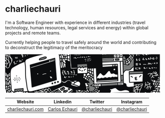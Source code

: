 # charliechauri

I'm a Software Engineer with experience in different industries (travel technology, human resources, legal services and energy) within global projects and remote teams.

Currently helping people to travel safely around the world and contributing to deconstruct the legitimacy of the meritocracy

![Profile image](https://raw.githubusercontent.com/charliechauri/charliechauri/master/assets/profile.jpg)

Website | Linkedin | Twitter | Instagram
------------ | ------------- | ------------ | -------------
[charliechauri.com](http://charliechauri.com) | [Carlos Echauri](https://www.linkedin.com/in/carlosechauri) | [@charliechauri](https://twitter.com/charliechauri) | [@charliechauri](https://www.instagram.com/charliechauri)
